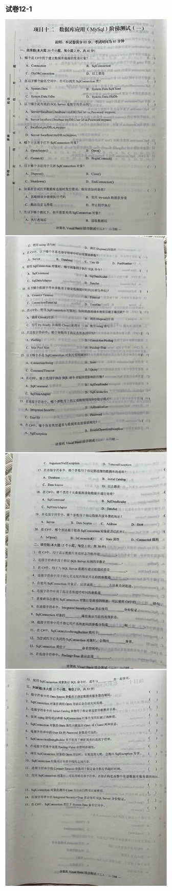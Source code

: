 ## 试卷12-1
![试卷12-1](images/12-1-1.jpeg)
![试卷12-1](images/12-1-2.jpeg)
![试卷12-1](images/12-1-3.jpeg)
![试卷12-1](images/12-1-4.jpeg)